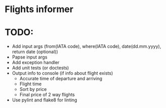 # Flights informer

# TODO:
 - Add input args (from(IATA code), where(IATA code), date(dd.mm.yyyy), return date (optional))
 - Papse input args
 - Add exception handler
 - Add unit tests (or doctests)
 - Output info to console (if info about flight exists)
    - Accurate time of departure and arriving
    - Flight time
    - Sort by price
    - Final price of 2 way flights 
 - Use pylint and flake8 for linting